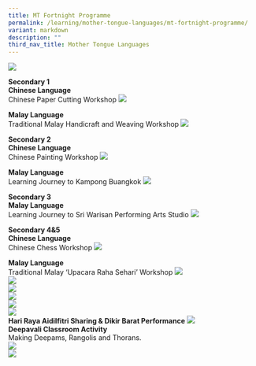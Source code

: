 ```yaml
---
title: MT Fortnight Programme
permalink: /learning/mother-tongue-languages/mt-fortnight-programme/
variant: markdown
description: ""
third_nav_title: Mother Tongue Languages
---
```

![](/images/MT3.JPG)

**Secondary 1** <br>
**Chinese Language**<br>
Chinese Paper Cutting Workshop
![](/images/MT4.JPG)

**Malay Language** <br>
Traditional Malay Handicraft and Weaving Workshop
![](/images/MT5.JPG)

**Secondary 2** <br>
**Chinese Language** <br>
Chinese Painting Workshop
![](/images/MT6.JPG)

**Malay Language** <br>
Learning Journey to Kampong Buangkok
![](/images/MT7.JPG)

**Secondary 3** <br>
**Malay Language** <br>
Learning Journey to Sri Warisan Performing Arts Studio
![](/images/MT8.JPG)

**Secondary 4&amp;5** <br>
**Chinese Language** <br>
Chinese Chess Workshop
![](/images/MT9.JPG)

**Malay Language** <br>
Traditional Malay ‘Upacara Raha Sehari’ Workshop
![](/images/MT10.JPG)<br>
![](/images/MT11.JPG)<br>
![](/images/MT12.JPG)<br>
![](/images/MT13.JPG)<br>
![](/images/MT14.JPG)<br>
![](/images/MT15.JPG)<br>
**Hari Raya Aidilfitri Sharing &amp; Dikir Barat Performance**
![](/images/MT16.JPG)<br>
**Deepavali Classroom Activity**<br>
Making Deepams, Rangolis and Thorans.<br>
![](/images/MT17.JPG)<br>
![](/images/MT18.JPG)<br>
